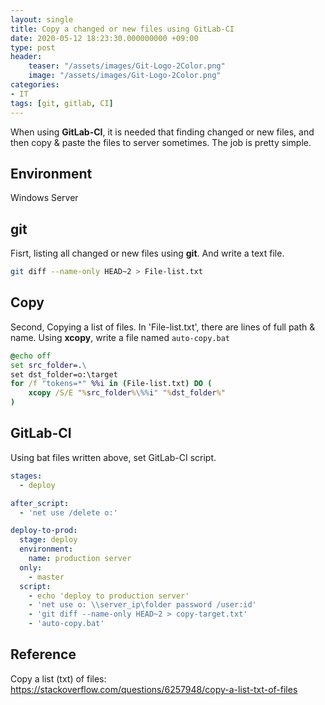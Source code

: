 ```yaml
---
layout: single
title: Copy a changed or new files using GitLab-CI
date: 2020-05-12 18:23:30.000000000 +09:00
type: post
header:
    teaser: "/assets/images/Git-Logo-2Color.png"
    image: "/assets/images/Git-Logo-2Color.png"
categories:
- IT
tags: [git, gitlab, CI]
---
```


When using **GitLab-CI**, it is needed that finding changed or new files, and then copy & paste the files to server sometimes. The job is pretty simple.

## Environment
Windows Server

## git
Fisrt, listing all changed or new files using **git**. And write a text file.

```sh
git diff --name-only HEAD~2 > File-list.txt
```

## Copy

Second, Copying a list of files. In 'File-list.txt', there are lines of full path & name. Using **xcopy**, write a file named `auto-copy.bat`

```bat
@echo off
set src_folder=.\
set dst_folder=o:\target
for /f "tokens=*" %%i in (File-list.txt) DO (
    xcopy /S/E "%src_folder%\%%i" "%dst_folder%"
)
```

## GitLab-CI

Using bat files written above, set GitLab-CI script.

```yml
stages:
  - deploy

after_script:
  - 'net use /delete o:'

deploy-to-prod:
  stage: deploy
  environment:
    name: production server
  only:
    - master
  script:
    - echo 'deploy to production server'
    - 'net use o: \\server_ip\folder password /user:id'
    - 'git diff --name-only HEAD~2 > copy-target.txt'
    - 'auto-copy.bat'
```

## Reference

Copy a list (txt) of files: https://stackoverflow.com/questions/6257948/copy-a-list-txt-of-files